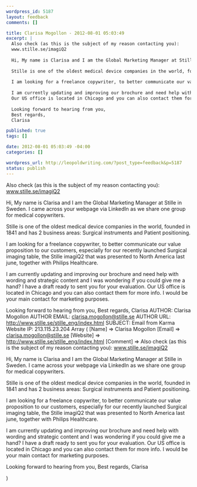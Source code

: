 ```yaml
--- 
wordpress_id: 5187
layout: feedback
comments: []

title: Clarisa Mogollon - 2012-08-01 05:03:49
excerpt: |
  Also check (as this is the subject of my reason contacting you):
  www.stille.se/imagiQ2
  
  Hi, My name is Clarisa and I am the Global Marketing Manager at Stille in Sweden. I came across your webpage via LinkedIn as we share one group for medical copywriters.
  
  Stille is one of the oldest medical device companies in the world, founded in 1841 and has 2 business areas: Surgical instruments and Patient positioning. 
  
  I am looking for a freelance copywriter, to better communicate our value proposition to our customers, especially  for our recently launched Surgical imaging table, the Stille imagiQ2 that was presented to North America last june, together with Philips Healthcare.
  
  I am currently updating and improving our brochure and need help with wording and strategic content and I was wondering if you could give me a hand? I have a draft ready to sent you for your evaluation.
  Our US office is located in Chicago and you can also contact them for more info. I would be your main contact for marketing purposes.
  
  Looking forward to hearing from you,
  Best regards,
  Clarisa

published: true
tags: []

date: 2012-08-01 05:03:49 -04:00
categories: []

wordpress_url: http://leopoldwriting.com/?post_type=feedback&p=5187
status: publish
---
```

Also check (as this is the subject of my reason contacting you):
www.stille.se/imagiQ2

Hi, My name is Clarisa and I am the Global Marketing Manager at Stille in Sweden. I came across your webpage via LinkedIn as we share one group for medical copywriters.

Stille is one of the oldest medical device companies in the world, founded in 1841 and has 2 business areas: Surgical instruments and Patient positioning. 

I am looking for a freelance copywriter, to better communicate our value proposition to our customers, especially  for our recently launched Surgical imaging table, the Stille imagiQ2 that was presented to North America last june, together with Philips Healthcare.

I am currently updating and improving our brochure and need help with wording and strategic content and I was wondering if you could give me a hand? I have a draft ready to sent you for your evaluation.
Our US office is located in Chicago and you can also contact them for more info. I would be your main contact for marketing purposes.

Looking forward to hearing from you,
Best regards,
Clarisa
<a id="more"></a><a id="more-5187"></a>
AUTHOR: Clarisa Mogollon
AUTHOR EMAIL: clarisa.mogollon@stille.se
AUTHOR URL: http://www.stille.se/stille_eng/index.html
SUBJECT: Email from Karma Website
IP: 213.115.23.204
Array
(
    [Name] =&gt; Clarisa Mogollon
    [Email] =&gt; clarisa.mogollon@stille.se
    [Website] =&gt; http://www.stille.se/stille_eng/index.html
    [Comment] =&gt; Also check (as this is the subject of my reason contacting you):
www.stille.se/imagiQ2

Hi, My name is Clarisa and I am the Global Marketing Manager at Stille in Sweden. I came across your webpage via LinkedIn as we share one group for medical copywriters.

Stille is one of the oldest medical device companies in the world, founded in 1841 and has 2 business areas: Surgical instruments and Patient positioning. 

I am looking for a freelance copywriter, to better communicate our value proposition to our customers, especially  for our recently launched Surgical imaging table, the Stille imagiQ2 that was presented to North America last june, together with Philips Healthcare.

I am currently updating and improving our brochure and need help with wording and strategic content and I was wondering if you could give me a hand? I have a draft ready to sent you for your evaluation.
Our US office is located in Chicago and you can also contact them for more info. I would be your main contact for marketing purposes.

Looking forward to hearing from you,
Best regards,
Clarisa

)
